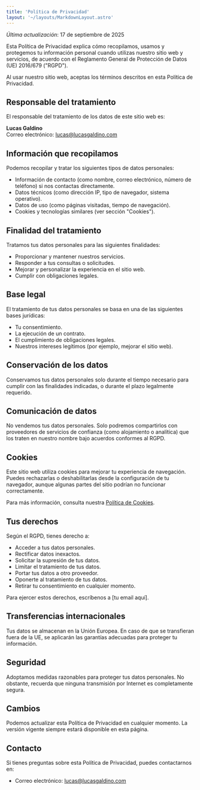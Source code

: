 ```yaml
---
title: 'Política de Privacidad'
layout: '~/layouts/MarkdownLayout.astro'
---
```


_Última actualización_: 17 de septiembre de 2025  

Esta Política de Privacidad explica cómo recopilamos, usamos y protegemos tu información personal cuando utilizas nuestro sitio web y servicios, de acuerdo con el Reglamento General de Protección de Datos (UE) 2016/679 ("RGPD").  

Al usar nuestro sitio web, aceptas los términos descritos en esta Política de Privacidad.  

## Responsable del tratamiento

El responsable del tratamiento de los datos de este sitio web es:  

**Lucas Galdino**  
Correo electrónico: lucas@lucasgaldino.com  

## Información que recopilamos

Podemos recopilar y tratar los siguientes tipos de datos personales:  

- Información de contacto (como nombre, correo electrónico, número de teléfono) si nos contactas directamente.  
- Datos técnicos (como dirección IP, tipo de navegador, sistema operativo).  
- Datos de uso (como páginas visitadas, tiempo de navegación).  
- Cookies y tecnologías similares (ver sección "Cookies").  

## Finalidad del tratamiento

Tratamos tus datos personales para las siguientes finalidades:  

- Proporcionar y mantener nuestros servicios.  
- Responder a tus consultas o solicitudes.  
- Mejorar y personalizar la experiencia en el sitio web.  
- Cumplir con obligaciones legales.  

## Base legal

El tratamiento de tus datos personales se basa en una de las siguientes bases jurídicas:  

- Tu consentimiento.  
- La ejecución de un contrato.  
- El cumplimiento de obligaciones legales.  
- Nuestros intereses legítimos (por ejemplo, mejorar el sitio web).  

## Conservación de los datos

Conservamos tus datos personales solo durante el tiempo necesario para cumplir con las finalidades indicadas, o durante el plazo legalmente requerido.  

## Comunicación de datos

No vendemos tus datos personales. Solo podremos compartirlos con proveedores de servicios de confianza (como alojamiento o analítica) que los traten en nuestro nombre bajo acuerdos conformes al RGPD.  

## Cookies

Este sitio web utiliza cookies para mejorar tu experiencia de navegación. Puedes rechazarlas o deshabilitarlas desde la configuración de tu navegador, aunque algunas partes del sitio podrían no funcionar correctamente.  

Para más información, consulta nuestra [Política de Cookies](/cookies).  

## Tus derechos

Según el RGPD, tienes derecho a:  

- Acceder a tus datos personales.  
- Rectificar datos inexactos.  
- Solicitar la supresión de tus datos.  
- Limitar el tratamiento de tus datos.  
- Portar tus datos a otro proveedor.  
- Oponerte al tratamiento de tus datos.  
- Retirar tu consentimiento en cualquier momento.  

Para ejercer estos derechos, escríbenos a [tu email aquí].  

## Transferencias internacionales

Tus datos se almacenan en la Unión Europea. En caso de que se transfieran fuera de la UE, se aplicarán las garantías adecuadas para proteger tu información.  

## Seguridad

Adoptamos medidas razonables para proteger tus datos personales. No obstante, recuerda que ninguna transmisión por Internet es completamente segura.  

## Cambios

Podemos actualizar esta Política de Privacidad en cualquier momento. La versión vigente siempre estará disponible en esta página.  

## Contacto

Si tienes preguntas sobre esta Política de Privacidad, puedes contactarnos en:  

- Correo electrónico: lucas@lucasgaldino.com  
